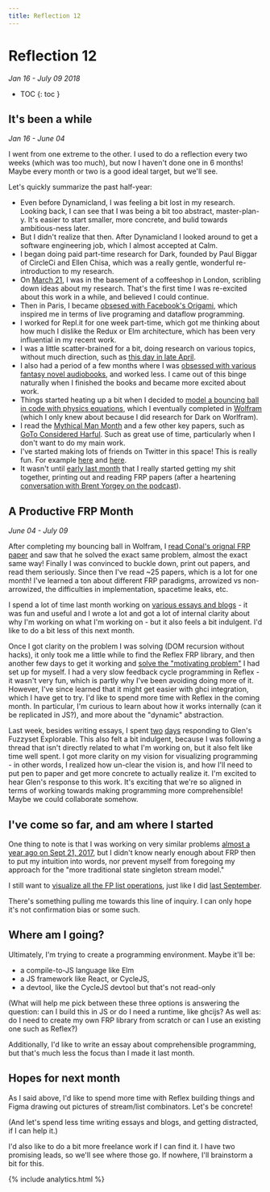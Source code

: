 ```yaml
---
title: Reflection 12
---
```


# Reflection 12

_Jan 16 - July 09 2018_

* TOC
{: toc } 


## It's been a while 

_Jan 16 - June 04_

I went from one extreme to the other. I used to do a reflection every two weeks (which was too much), but now I haven't done one in 6 months! Maybe every month or two is a good ideal target, but we'll see.

Let's quickly summarize the past half-year:

* Even before Dynamicland, I was feeling a bit lost in my research. Looking back, I can see that I was being a bit too abstract, master-plan-y. It's easier to start smaller, more concrete, and bulid towards ambitious-ness later.
* But I didn't realize that then. After Dynamicland I looked around to get a software engineering job, which I almost accepted at Calm.
* I began doing paid part-time research for Dark, founded by Paul Biggar of CircleCi and Ellen Chisa, which was a really gentle, wonderful re-introduction to my research. 
* On [March 21](http://futureofcoding.org/log#newfound-excitement), I was in the basement of a coffeeshop in London, scribling down ideas about my research. That's the first time I was re-excited about this work in a while, and believed I could continue.
* Then in Paris, I became [obsesed with Facebook's Origami](http://futureofcoding.org/log#origami-inspired-prototyping), which inspired me in terms of live programing and dataflow programming.
* I worked for Repl.it for one week part-time, which got me thinking about how much I dislike the Redux or Elm architecture, which has been very influential in my recent work.
* I was a little scatter-brained for a bit, doing research on various topics, without much direction, such as [this day in late April](http://futureofcoding.org/log#morning-frp-readings-and-next-steps).
* I also had a period of a few months where I was [obsessed with various fantasy novel audiobooks](http://futureofcoding.org/log#less-passion), and worked less. I came out of this binge naturally when I finished the books and became more excited about work.
* Things started heating up a bit when I decided to [model a bouncing ball in code with physics equations](http://futureofcoding.org/log#math-and-physics-as-code), which I eventually completed in [Wolfram](http://futureofcoding.org/log#a-bouncing-ball-graph) (which I only knew about because I did research for Dark on Worlfram).
* I read the [Mythical Man Month](http://futureofcoding.org/log#the-mythical-man-month) and a few other key papers, such as [GoTo Considered Harful](http://futureofcoding.org/log#goto-considered-harfmul). Such as great use of time, particularly when I don't want to do my main work.
* I've started making lots of friends on Twitter in this space! This is really fun. For example [here](http://futureofcoding.org/log#artist-centric-programming-tools) and [here](http://futureofcoding.org/log#tweets-with-tools_for_thought).
* It wasn't until [early last month](http://futureofcoding.org/log#mon-6-4-18-fri-6-15-18) that I really started getting my shit together, printing out and reading FRP papers (after a heartening [conversation with Brent Yorgey on the podcast](http://futureofcoding.org/episodes/23)).

## A Productive FRP Month 

_June 04 - July 09_

After completing my bouncing ball in Wolfram, I [read Conal's orignal FRP paper](http://futureofcoding.org/log#functional-reactive-animation) and saw that he solved the exact same problem, almost the exact same way! Finally I was convinced to buckle down, print out papers, and read them seriously. Since then I've read ~25 papers, which is a lot for one month! I've learned a ton about different FRP paradigms, arrowized vs non-arrowized, the difficulties in implementation, spacetime leaks, etc.

I spend a lot of time last month working on [various essays and blogs](http://futureofcoding.org/log#casual-comprehensible-visual-essay) - it was fun and useful and I wrote a lot and got a lot of internal clarity about why I'm working on what I'm working on - but it also feels a bit indulgent. I'd like to do a bit less of this next month.

Once I got clarity on the problem I was solving (DOM recursion without hacks), it only took me a little while to find the Reflex FRP library, and then another few days to get it working and [solve the "motivating problem"](http://futureofcoding.org/log#dom-recursion-problem-solved-by-reflex) I had set up for myself. I had a very slow feedback cycle programming in Reflex - it wasn't very fun, which is partly why I've been avoiding doing more of it. However, I've since learned that it might get easier with ghci integration, which I have get to try. I'd like to spend more time with Reflex in the coming month. In particular, I'm curious to learn about how it works internally (can it be replicated in JS?), and more about the "dynamic" abstraction. 

Last week, besides writing essays, I spent [two](http://futureofcoding.org/log#a-human-readable-interactive-representation-of-a-code-library) [days](http://futureofcoding.org/log#yesterday%E2%80%99s-slice-and-dice-data-ninja-playground) responding to Glen's Fuzzyset Explorable. This also felt a bit indulgent, because I was following a thread that isn't directly related to what I'm working on, but it also felt like time well spent. I got more clarity on my vision for visualizing programming - in other words, I realized how un-clear the vision is, and how I'll need to put pen to paper and get more concrete to actually realize it. I'm excited to hear Glen's response to this work. It's exciting that we're so aligned in terms of working towards making programming more comprehensible! Maybe we could collaborate somehow.

## I've come so far, and am where I started

One thing to note is that I was working on very similar problems [almost a year ago on Sept 21, 2017](http://futureofcoding.org/log#update-journal-md-4), but I didn't know nearly enough about FRP then to put my intuition into words, nor prevent myself from foregoing my approach for the "more traditional state singleton stream model."

I still want to [visualize all the FP list operations](http://futureofcoding.org/log#lets-visualize-all-the-fp-list-operators), just like I did [last September](http://futureofcoding.org/log#update-journal-md-8).

There's something pulling me towards this line of inquiry. I can only hope it's not confirmation bias or some such.

## Where am I going?

Ultimately, I'm trying to create a programming environment. Maybe it'll be:

* a compile-to-JS language like Elm
* a JS framework like React, or CycleJS,
* a devtool, like the CycleJS devtool but that's not read-only

(What will help me pick between these three options is answering the question: can I build this in JS or do I need a runtime, like ghcijs? As well as: do I need to create my own FRP library from scratch or can I use an existing one such as Reflex?)

Additionally, I'd like to write an essay about comprehensible programming, but that's much less the focus than I made it last month.

## Hopes for next month

As I said above, I'd like to spend more time with Reflex building things and Figma drawing out pictures of stream/list combinators. Let's be concrete!

(And let's spend less time writing essays and blogs, and getting distracted, if I can help it.)

I'd also like to do a bit more freelance work if I can find it. I have two promising leads, so we'll see where those go. If nowhere, I'll brainstorm a bit for this.


{% include analytics.html %}

